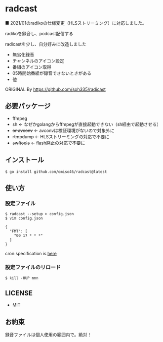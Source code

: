 # radcast

■ 2021/01のradikoの仕様変更（HLSストリーミング）に対応しました。

radikoを録音し、podcast配信する

radicastを少し、自分好みに改造しました
* 無劣化録音
* チャンネルのアイコン設定
* 番組のアイコン取得
* 05時開始番組が録音できないときがある
* 他

ORIGINAL By https://github.com/soh335/radicast


## 必要パッケージ

* ffmpeg
* sh ← なぜかgolangからffmpegが直接起動できない（sh経由で起動させる）
* <s>or avconv</s> ← avconvは検証環境がないので対象外に
* <s>rtmpdump</s> ← HLSストリーミングの対応で不要に
* <s>swftools</s> ← flash廃止の対応で不要に

## インストール

```
$ go install github.com/omiso46/radcast@latest
```

## 使い方

### 設定ファイル

```
$ radcast --setup > config.json
$ vim config.json

{
  "FMT": [
    "00 17 * * *"
  ]
}
```

cron specification is [here](https://godoc.org/github.com/robfig/cron#hdr-CRON_Expression_Format)

### 設定ファイルのリロード

```
$ kill -HUP nnn
```

## LICENSE

* MIT

## お約束
録音ファイルは個人使用の範囲内で。絶対！
